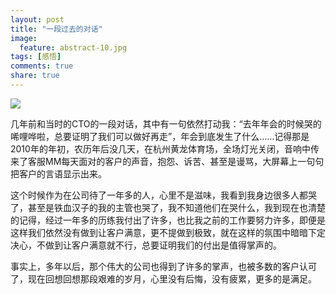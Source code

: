 ```yaml
---
layout: post
title: "一段过去的对话"
image:
  feature: abstract-10.jpg
tags: [感悟]
comments: true
share: true
---
```


![](http://pic.yupoo.com/peigen123/DJQIkrbm/JfUV6.jpg)

几年前和当时的CTO的一段对话，其中有一句依然打动我：“去年年会的时候哭的唏哩哗啦，总要证明了我们可以做好再走”，年会到底发生了什么……记得那是2010年的年初，农历年后没几天，在杭州黄龙体育场，全场灯光关闭，音响中传来了客服MM每天面对的客户的声音，抱怨、诉苦、甚至是谩骂，大屏幕上一句句把客户的言语显示出来。

这个时候作为在公司待了一年多的人，心里不是滋味，我看到我身边很多人都哭了，甚至是铁血汉子的我的主管也哭了，我不知道他们在哭什么，我到现在也清楚的记得，经过一年多的历练我付出了许多，也比我之前的工作要努力许多，即便是这样我们依然没有做到让客户满意，更不提做到极致，就在这样的氛围中暗暗下定决心，不做到让客户满意就不行，总要证明我们的付出是值得掌声的。

事实上，多年以后，那个伟大的公司也得到了许多的掌声，也被多数的客户认可了，现在回想回想那段艰难的岁月，心里没有后悔，没有疲累，更多的是满足。


